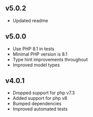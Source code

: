 ## v5.0.2
* Updated readme

## v5.0.0
* Use PHP 8.1 in tests
* Minimal PHP version is 8.1
* Type hint improvements throughout
* Improved model types

## v4.0.1
* Dropped support for php v7.3
* Added support for php v8
* Bumped dependencies
* Improved automated tests
